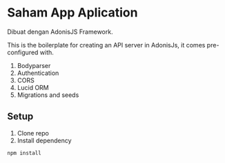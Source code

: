 # Saham App Aplication

Dibuat dengan AdonisJS Framework.

This is the boilerplate for creating an API server in AdonisJs, it comes pre-configured with.

1. Bodyparser
2. Authentication
3. CORS
4. Lucid ORM
5. Migrations and seeds

## Setup


1. Clone repo 
2. Install dependency

```js
npm install
```
